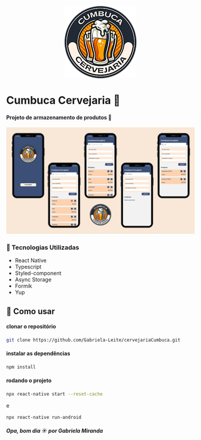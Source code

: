 <div align="center"><img src="./.gitHub/logo.png" /></div>

# Cumbuca Cervejaria 🍻
#### Projeto de armazenamento de produtos 🚀

![Home](./.gitHub/banner.png)

### 🧪 Tecnologias Utilizadas
- React Native
- Typescript
- Styled-component
- Async Storage
- Formik
- Yup
 
## 🚀 Como usar

#### clonar o repositório
```bash
git clone https://github.com/Gabriela-Leite/cervejariaCumbuca.git
```

#### instalar as dependências
```bash
npm install
```

#### rodando o projeto
```bash
npx react-native start --reset-cache
```
e
```bash
npx react-native run-android
```





##### Opa, bom dia ☀️ por Gabriela Miranda
